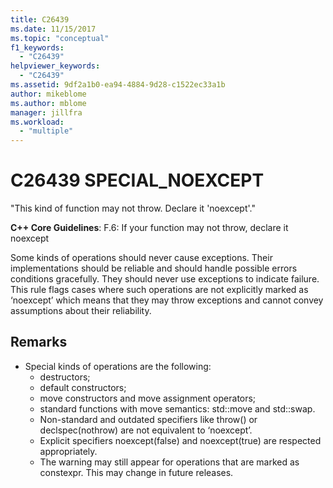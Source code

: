 ```yaml
---
title: C26439
ms.date: 11/15/2017
ms.topic: "conceptual"
f1_keywords:
  - "C26439"
helpviewer_keywords:
  - "C26439"
ms.assetid: 9df2a1b0-ea94-4884-9d28-c1522ec33a1b
author: mikeblome
ms.author: mblome
manager: jillfra
ms.workload:
  - "multiple"
---
```

# C26439 SPECIAL_NOEXCEPT
"This kind of function may not throw. Declare it 'noexcept'."

**C++ Core Guidelines**:
F.6: If your function may not throw, declare it noexcept

Some kinds of operations should never cause exceptions. Their implementations should be reliable and should handle possible errors conditions gracefully. They should never use exceptions to indicate failure. This rule flags cases where such operations are not explicitly marked as ‘noexcept’ which means that they may throw exceptions and cannot convey assumptions about their reliability.

## Remarks
- Special kinds of operations are the following:
  - destructors;
  - default constructors;
  - move constructors and move assignment operators;
  - standard functions with move semantics: std::move and std::swap.
  - Non-standard and outdated specifiers like throw() or declspec(nothrow) are not equivalent to ‘noexcept’.
  - Explicit specifiers noexcept(false) and noexcept(true) are respected appropriately.
  - The warning may still appear for operations that are marked as constexpr. This may change in future releases.
